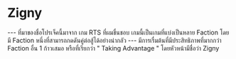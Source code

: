 # Zigny 

--- ที่มาของชื่อโปรเจ็คนี้มาจาก เกม RTS ที่ผมชื่นชอบ เกมนี้เป็นเกมที่แบ่งเป็นหลาย Faction โดยมี Faction หนึ่งที่สามารถกดดันคู่ต่อสู้ได้อย่างน่ากลัว 
--- มีการเรื่มต้นที่มีประสิทธิภาพที่มากกว่า Faction อื่น 1 ก้าวเสมอ หรือที่เรียกว่า " Taking Advantage " โดยหัวหน้ามีชื่อว่า Zigny
